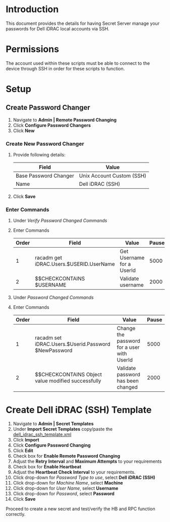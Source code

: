 # Introduction

This document provides the details for having Secret Server manage your passwords for Dell iDRAC local accounts via SSH.

# Permissions

The account used within these scripts must be able to connect to the device through SSH in order for these scripts to function.

# Setup

## Create Password Changer

1. Navigate to **Admin | Remote Password Changing**
2. Click **Configure Password Changers**
3. Click **New**

### Create New Password Changer

1. Provide following details:

    | Field                 | Value                     |
    | --------------------- | ------------------------- |
    | Base Password Changer | Unix Account Custom (SSH) |
    | Name                  | Dell iDRAC (SSH)          |

2. Click **Save**

### Enter Commands

1. Under _Verify Password Changed Commands_
2. Enter Commands

    | Order | Field                                   | Value                     | Pause |
    | ----- | --------------------------------------- | ------------------------- | ----- |
    | 1     | racadm get iDRAC.Users.$USERID.UserName | Get Username for a UserId | 5000  |
    | 2     | $$CHECKCONTAINS $USERNAME               | Validate username         | 2000  |

3. Under _Password Changed Commands_
4. Enter Commands

    | Order | Field                                                | Value                                      | Pause |
    | ----- | ---------------------------------------------------- | ------------------------------------------ | ----- |
    | 1     | racadm set iDRAC.Users.$Userid.Password $NewPassword | Change the password for a user with UserId | 5000  |
    | 2     | $$CHECKCONTAINS Object value modified successfully   | Validate password has been changed         | 2000  |

# Create Dell iDRAC (SSH) Template

1. Navigate to **Admin | Secret Templates**
2. Under **Import Secret Templates** copy/paste the [dell_idrac_ssh_template.xml](dell_idrac_ssh_template.xml)
3. Click **Import**
4. Click **Configure Password Changing**
5. Click **Edit**
6. Check box for **Enable Remote Password Changing**
7. Adjust the **Retry Interval** and **Maximum Attempts** to your requirements
8. Check box for **Enable Heartbeat**
9. Adjust the **Heartbeat Check Interval** to your requirements.
10. Click drop-down for _Password Type to use_, select **Dell iDRAC (SSH)**
11. Click drop-down for _Machine Name_, select **Machine**
12. Click drop-down for _User Name_, select **Username**
13. Click drop-down for _Password_, select **Password**
14. Click **Save**

Proceed to create a new secret and test/verify the HB and RPC function correctly.
